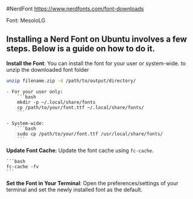 #NerdFont
https://www.nerdfonts.com/font-downloads

Font: MesoloLG

## Installing a Nerd Font on Ubuntu involves a few steps. Below is a guide on how to do it.


 **Install the Font**: You can install the font for your user or system-wide.
to unzip the downloaded font folder
 ```bash
unzip filename.zip -d /path/to/output/directory/

```

    - For your user only:
        ```bash
        mkdir -p ~/.local/share/fonts
        cp /path/to/your/font.ttf ~/.local/share/fonts/
        ```

    - System-wide:
        ```bash
        sudo cp /path/to/your/font.ttf /usr/local/share/fonts/
        ```

 **Update Font Cache**: Update the font cache using `fc-cache`.

    ```bash
    fc-cache -fv
    ```

 **Set the Font in Your Terminal**: Open the preferences/settings of your terminal and set the newly installed font as the default.

